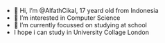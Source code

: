 - 👋 Hi, I’m @AlfathCikal, 17 yeard old from Indonesia
- 👀 I’m interested in Computer Science
- 🌱 I’m currently focussed on studying at school
- I hope i can study in University Collage London


<!---
AlfathCikal/AlfathCikal is a ✨ special ✨ repository because its `README.md` (this file) appears on your GitHub profile.
You can click the Preview link to take a look at your changes.
--->

